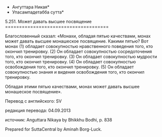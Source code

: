 * Ангуттара Никая*
* Упасампадетабба сутта*

5\.251\. Может давать высшее посвящение
\=\=\=\=\=\=\=\=\=\=\=\=\=\=\=\=\=\=\=\=\=\=\=\=\=\=\=\=\=\=\=\=\=\=\=\=\=

Благословенный сказал: «Монахи, обладая пятью качествами, монах может давать высшее монашеское посвящение\. Какими пятью? Вот монах \(1\) обладает совокупностью нравственного поведения того, кто окончил тренировку\. \(2\) Он обладает совокупностью сосредоточения того, кто окончил тренировку\. \(3\) Он обладает совокупностью мудрости того, кто окончил тренировку\. \(4\) Он обладает совокупностью освобождения того, кто окончил тренировку\. \(5\) Он обладает совокупностью знания и видения освобождения того, кто окончил тренировку\.

Обладая этими пятью качествами, монах может давать высшее монашеское посвящение»\.

Перевод с английского: SV

редакция перевода: 04\.09\.2013

источник: Anguttara Nikaya by Bhikkhu Bodhi, p\. 838

Prepared for SuttaCentral by Aminah Borg\-Luck\.